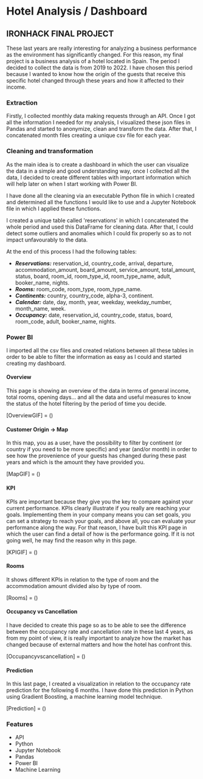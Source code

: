 # Hotel Analysis / Dashboard
## IRONHACK FINAL PROJECT

These last years are really interesting for analyzing a business performance as the environment has significantly changed. For this reason, my final project is a business analysis of a hotel located in Spain. 
The period I decided to collect the data is from 2019 to 2022. I have chosen this period because I wanted to know how the origin of the guests that receive this specific hotel changed through these years and how it affected to their income.

### Extraction
Firstly, I collected monthly data making requests through an API. 
Once I got all the information I needed for my analysis, I visualized these json files in Pandas and started to anonymize, clean and transform the data. After that, I concatenated month files creating a unique csv file for each year.

### Cleaning and transformation
As the main idea is to create a dashboard in which the user can visualize the data in a simple and good understanding way, once I collected all the data, I decided to create different tables with important information which will help later on when I start working with Power BI.

I have done all the cleaning via an executable Python file in which I created and determined all the functions I would like to use and a Jupyter Notebook file in which I applied these functions.

I created a unique table called 'reservations' in which I concatenated the whole period and used this DataFrame for cleaning data. 
After that, I could detect some outliers and anomalies which I could fix properly so as to not impact unfavourably to the data.

At the end of this process I had the following tables:
- ***Reservations:*** reservation_id, country_code, arrival, departure, accommodation_amount, board_amount, service_amount, total_amount, status, board, room_id, room_type_id, room_type_name, adult, booker_name, nights.
- ***Rooms:*** room_code, room_type, room_type_name.
- ***Continents:*** country, country_code, alpha-3, continent.
- ***Calendar:*** date, day, month, year, weekday, weekday_number, month_name, week.
- ***Occupancy:*** date, reservation_id, country_code, status, board, room_code, adult, booker_name, nights. 

### Power BI
I imported all the csv files and created relations between all these tables in order to be able to filter the information as easy as I could and started creating my dashboard. 

#### Overview
This page is showing an overview of the data in terms of general income, total rooms, opening days... and all the data and useful measures to know the status of the hotel filtering by the period of time you decide.

[OverviewGIF] = ()


#### Customer Origin -> Map
In this map, you as a user, have the possibility to filter by continent (or country if you need to be more specific) and year (and/or month) in order to see how the provenience of your guests has changed during these past years and which is the amount they have provided you. 

[MapGIF] = ()

#### KPI
KPIs are important because they give you the key to compare against your current performance. KPIs clearly illustrate if you really are reaching your goals. Implementing them in your company means you can set goals, you can set a strategy to reach your goals, and above all, you can evaluate your performance along the way. 
For that reason, I have built this KPI page in which the user can find a detail of how is the performance going. If it is not going well, he may find the reason why in this page. 

[KPIGIF] = ()

#### Rooms
It shows different KPIs in relation to the type of room and the accommodation amount divided also by type of room. 


[Rooms] = ()

#### Occupancy vs Cancellation
I have decided to create this page so as to be able to see the difference between the occupancy rate and cancellation rate in these last 4 years, as from my point of view, it is really important to analyze how the market has changed because of external matters and how the hotel has confront this. 

[Occupancyvscancellation] = ()

#### Prediction
In this last page, I created a visualization in relation to the occupancy rate prediction for the following 6 months. I have done this prediction in Python using Gradient Boosting, a machine learning model technique. 

[Prediction] = ()


### Features
* API
* Python
* Jupyter Notebook
* Pandas
* Power BI
* Machine Learning
